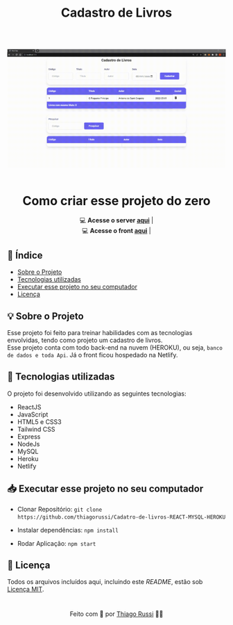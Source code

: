 
  <h1 align="center">Cadastro de Livros</h1> 
  <br><br>

<p align="center">
  <img src="https://github.com/thiagorussi/Cadatro-de-livros-REACT-MYSQL-HEROKU/blob/main/cadastroveiculosgif.gif"/>
  <br><br>
</p>

<h1 align="center">Como criar esse projeto do zero</h1> 
<div align="center">

💻 **Acesse o server [aqui](https://github.com/thiagorussi/Cadatro-de-livros-REACT-MYSQL-HEROKU/blob/main/server-heroku/index.js)** | <br>
💻 **Acesse o front [aqui](https://github.com/thiagorussi/Cadatro-de-livros-REACT-MYSQL-HEROKU/tree/main/src)**  |
  
 

</div>


## 📑 Índice

- [Sobre o Projeto](#-sobre-o-projeto)
- [Tecnologias utilizadas](#-tecnologias-utilizadas)
- [Executar esse projeto no seu computador](#-Executar-esse-projeto-no-seu-computador)
- [Licença](#-licença)

## 💡 Sobre o Projeto

Esse projeto foi feito para treinar habilidades com as tecnologias envolvidas, tendo como projeto um cadastro de livros.<br> 
Esse projeto conta com todo back-end na nuvem (HEROKU), ou seja, `banco de dados e toda Api`. Já o front ficou hospedado na Netlify.

## 🚀 Tecnologias utilizadas

O projeto foi desenvolvido utilizando as seguintes tecnologias:

- ReactJS
- JavaScript
- HTML5 e CSS3
- Tailwind CSS
- Express
- NodeJs
- MySQL
- Heroku
- Netlify


## 📥 Executar esse projeto no seu computador

- Clonar Repositório: `git clone https://github.com/thiagorussi/Cadatro-de-livros-REACT-MYSQL-HEROKU`

- Instalar dependências: `npm install`
- Rodar Aplicação: `npm start`


## 📕 Licença

Todos os arquivos incluídos aqui, incluindo este _README_, estão sob [Licença MIT](./LICENSE).

#
<div align = "center">Feito com 🖤 por <a href="https://www.linkedin.com/in/thiago-russi-79aa3b163/">Thiago Russi</a> 👨‍💻 </div>
